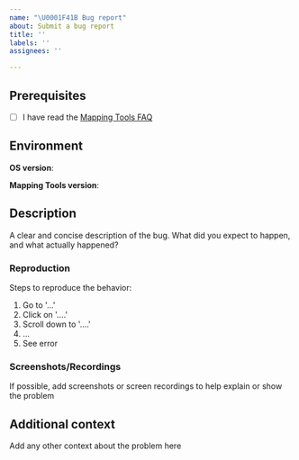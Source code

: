 ```yaml
---
name: "\U0001F41B Bug report"
about: Submit a bug report
title: ''
labels: ''
assignees: ''

---
```


## Prerequisites
<!-- replace the space between brackets to an `x` to "check" them -->

- [ ] I have read the [Mapping Tools FAQ](https://mappingtools.github.io/faq)

## Environment

<!-- The version of operating system you are using (eg Windows 8, Windows 10, etc) -->
**OS version**: 

<!-- The version of Mapping Tools you are using. You can check this by going to About -> About in the application -->
**Mapping Tools version**: 

## Description
A clear and concise description of the bug. What did you expect to happen, and what actually happened?

### Reproduction
<!-- Are you able to reliably reproduce this bug? If so, describe the minimal steps needed to do so -->
Steps to reproduce the behavior:
1. Go to '...'
2. Click on '....'
3. Scroll down to '....'
4. ...
5. See error

### Screenshots/Recordings
If possible, add screenshots or screen recordings to help explain or show the problem

## Additional context
Add any other context about the problem here
